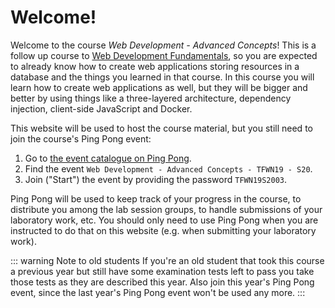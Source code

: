 # Welcome!
Welcome to the course *Web Development - Advanced Concepts*! This is a follow up course to [Web Development Fundamentals](../web-development-fundamentals/), so you are expected to already know how to create web applications storing resources in a database and the things you learned in that course. In this course you will learn how to create web applications as well, but they will be bigger and better by using things like a three-layered architecture, dependency injection, client-side JavaScript and Docker.

This website will be used to host the course material, but you still need to join the course's Ping Pong event:

1. Go to [the event catalogue on Ping Pong](https://pingpong.hj.se/courseCatalog.do).
2. Find the event `Web Development - Advanced Concepts - TFWN19 - S20`.
3. Join ("Start") the event by providing the password `TFWN19S2003`.

Ping Pong will be used to keep track of your progress in the course, to distribute you among the lab session groups, to handle submissions of your laboratory work, etc. You should only need to use Ping Pong when you are instructed to do that on this website (e.g. when submitting your laboratory work). 

::: warning Note to old students
If you're an old student that took this course a previous year but still have some examination tests left to pass you take those tests as they are described this year. Also join this year's Ping Pong event, since the last year's Ping Pong event won't be used any more.
:::